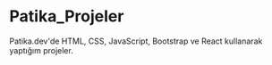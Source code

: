 # Patika_Projeler
Patika.dev'de HTML, CSS, JavaScript, Bootstrap ve React kullanarak yaptığım projeler.
